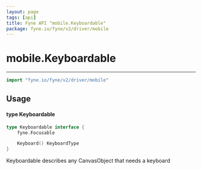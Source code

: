 ```yaml
---
layout: page
tags: [api]
title: Fyne API "mobile.Keyboardable"
package: fyne.io/fyne/v2/driver/mobile
---
```


# mobile.Keyboardable
---
```go
import "fyne.io/fyne/v2/driver/mobile"
```

## Usage

#### type Keyboardable

```go
type Keyboardable interface {
	fyne.Focusable

	Keyboard() KeyboardType
}
```

Keyboardable describes any CanvasObject that needs a keyboard
